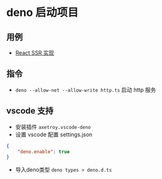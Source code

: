 # deno 启动项目

## 用例 
+ [React SSR 实现](react.tsx)

## 指令 
+ `deno --allow-net --allow-write http.ts` 启动 http 服务

## vscode 支持  
+ 安装插件 `axetroy.vscode-deno`    
+ 设置 vscode 配置 settings.json    
```json
{
    "deno.enable": true
}
```
+ 导入deno类型 `deno types > deno.d.ts`